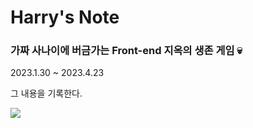 
# Harry's Note

### 가짜 사나이에 버금가는 Front-end 지옥의 생존 게임 💀

2023.1.30 ~ 2023.4.23

그 내용을 기록한다.

![](https://cdnweb01.wikitree.co.kr/webdata/editor/202009/02/img_20200902215338_a546e2f8.webp)

